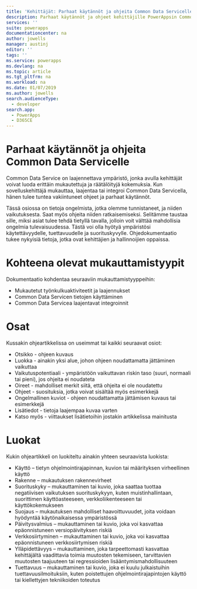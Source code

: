```yaml
---
title: 'Kehittäjät: Parhaat käytännöt ja ohjeita Common Data Servicelle | Microsoft Docs'
description: Parhaat käytännöt ja ohjeet kehittäjille PowerAppsin Common Data Servicessa.
services: ''
suite: powerapps
documentationcenter: na
author: jowells
manager: austinj
editor: ''
tags: ''
ms.service: powerapps
ms.devlang: na
ms.topic: article
ms.tgt_pltfrm: na
ms.workload: na
ms.date: 01/07/2019
ms.author: jowells
search.audienceType:
  - developer
search.app:
  - PowerApps
  - D365CE
---
```


# <a name="best-practices-and-guidance-for-the-common-data-service"></a>Parhaat käytännöt ja ohjeita Common Data Servicelle

Common Data Service on laajennettava ympäristö, jonka avulla kehittäjät voivat luoda erittäin mukautettuja ja räätälöityjä kokemuksia. Kun sovelluskehittäjä mukauttaa, laajentaa tai integroi Common Data Servicella, hänen tulee tuntea vakiintuneet ohjeet ja parhaat käytännöt. 

Tässä osiossa on tietoja ongelmista, jotka olemme tunnistaneet, ja niiden vaikutuksesta. Saat myös ohjeita niiden ratkaisemiseksi. Selitämme taustaa sille, miksi asiat tulee tehdä tietyllä tavalla, jolloin voit välttää mahdollisia ongelmia tulevaisuudessa. Tästä voi olla hyötyä ympäristösi käytettävyydelle, tuettavuudelle ja suorituskyvylle. Ohjedokumentaatio tukee nykyisiä tietoja, jotka ovat kehittäjien ja hallinnoijien oppaissa.

# <a name="targeted-customization-types"></a>Kohteena olevat mukauttamistyypit
Dokumentaatio kohdentaa seuraaviin mukauttamistyyppeihin:

- Mukautetut työnkulkuaktiviteetit ja laajennukset
- Common Data Servicen tietojen käyttäminen
- Common Data Servicea laajentavat integroinnit

# <a name="sections"></a>Osat
Kussakin ohjeartikkelissa on useimmat tai kaikki seuraavat osiot:

- Otsikko - ohjeen kuvaus
- Luokka - ainakin yksi alue, johon ohjeen noudattamatta jättäminen vaikuttaa
- Vaikutuspotentiaali - ympäristöön vaikuttavan riskin taso (suuri, normaali tai pieni), jos ohjeita ei noudateta
- Oireet - mahdolliset merkit siitä, että ohjeita ei ole noudatettu
- Ohjeet - suosituksia, jotka voivat sisältää myös esimerkkejä
- Ongelmallinen kuviot - ohjeen noudattamatta jättämisen kuvaus tai esimerkkejä
- Lisätiedot - tietoja laajempaa kuvaa varten
- Katso myös - viittaukset lisätietoihin jostakin artikkelissa mainitusta

# <a name="categories"></a>Luokat
Kukin ohjeartikkeli on luokiteltu ainakin yhteen seuraavista luokista:

- Käyttö – tietyn ohjelmointirajapinnan, kuvion tai määrityksen virheellinen käyttö
- Rakenne – mukautuksen rakennevirheet
- Suorituskyky – mukauttaminen tai kuvio, joka saattaa tuottaa negatiivisen vaikutuksen suorituskykyyn, kuten muistinhallintaan, suorittimen käyttöasteeseen, verkkoliikenteeseen tai käyttökokemukseen
- Suojaus – mukautuksen mahdolliset haavoittuvuudet, joita voidaan hyödyntää käytönaikaisessa ympäristössä
- Päivitysvalmius – mukauttaminen tai kuvio, joka voi kasvattaa epäonnistuneen versiopäivityksen riskiä
- Verkkosiirtyminen – mukauttaminen tai kuvio, joka voi kasvattaa epäonnistuneen verkkosiirtymisen riskiä
- Ylläpidettävyys – mukauttaminen, joka tarpeettomasti kasvattaa kehittäjältä vaadittavia toimia muutosten tekemiseen, tarvittavien muutosten taajuuteen tai regressioiden lisääntymismahdollisuuteen
- Tuettavuus – mukauttaminen tai kuvio, joka ei kuulu julkaistuihin tuettavuusilmoituksiin, kuten poistettujen ohjelmointirajapintojen käyttö tai kiellettyjen tekniikoiden toteutus
